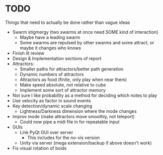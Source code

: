 # TODO

Things that need to actually be done rather than vague ideas

* Swarm stigmergy (two swarms at once need SOME kind of interaction)
	* Maybe have a leading swarm
	* Some swarms are repulsed by other swarms and some attract, or maybe it changes who knows
* Finish lit review
* Design & Implementation sections of report
* Attractors:
	* Smaller paths for attractors/better path generation
	* Dynamic numbers of attractors
	* Attractors as food (finite, only play when near them)
	* Make speed absolute, not relative to cube
	* Implement some sort of attractor memory
* Not sure I like probability as a method for deciding which notes to play
* Use velocity as factor in sound events
* Key detection/dynamic scale changing
	* Lightness/Darkness dimension where the mode changes
* Improv mode (make attractors move smoothly, not teleport)
	* Could now pipe a midi file in for repeatable input
* GUIs
	* Link PyQt GUI over server
		* This includes for the no-vis version
	* Unity via server (mega extension/backup if above doesn't work)
* Fix visual rotation of boids